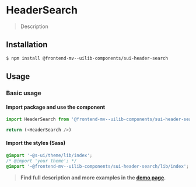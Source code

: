 # HeaderSearch

> Description

<!-- ![](./assets/preview.png) -->

## Installation

```sh
$ npm install @frontend-mv--uilib-components/sui-header-search
```

## Usage

### Basic usage

#### Import package and use the component

```js
import HeaderSearch from '@frontend-mv--uilib-components/sui-header-search'

return (<HeaderSearch />)
```

#### Import the styles (Sass)

```css
@import '~@s-ui/theme/lib/index';
/* @import 'your theme'; */
@import '~@frontend-mv--uilib-components/sui-header-search/lib/index';
```


> **Find full description and more examples in the [demo page](#).**